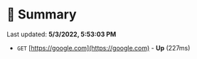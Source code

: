 # 📖 Summary
Last updated: **5/3/2022, 5:53:03 PM**

- `GET` [https://google.com](https://google.com) - **Up** (227ms)
